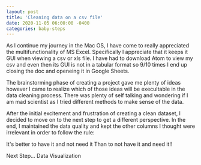 ```yaml
---
layout: post
title: 'Cleaning data on a csv file'
date: 2020-11-05 06:00:00 -0400
categories: baby-steps
---
```


As I continue my journey in the Mac OS, I have come to really appreciated the multifunctionality of MS Excel. Specifically I appreciate that it keeps it GUI when viewing a csv or xls file. I have had to download Atom to view my csv and even then its GUI is not in a tabular format so 9/10 times I end up closing the doc and openeing it in Google Sheets.

The brainstorming phase of creating a project gave me plenty of ideas however I came to realize which of those ideas will be execultable in the data cleaning process. There was plenty of self talking and wondering if I am mad scientist as I tried different methods to make sense of the data. 

After the initial excitement and frustration of creating a clean dataset, I decided to move on to the next step to get a different perspective. In the end, I maintained the data quality and kept the other columns I thought were irrelevant in order to follow the rule:

It's better to have it and not need it Than 
            to not have it and need it!! 

Next Step... Data Visualization 